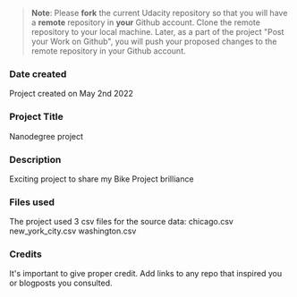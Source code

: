 >**Note**: Please **fork** the current Udacity repository so that you will have a **remote** repository in **your** Github account. Clone the remote repository to your local machine. Later, as a part of the project "Post your Work on Github", you will push your proposed changes to the remote repository in your Github account.

### Date created
Project created on May 2nd 2022

### Project Title
Nanodegree project

### Description
Exciting project to share my Bike Project brilliance

### Files used
The project used 3 csv files for the source data:
chicago.csv
new_york_city.csv
washington.csv

### Credits
It's important to give proper credit. Add links to any repo that inspired you or blogposts you consulted.

